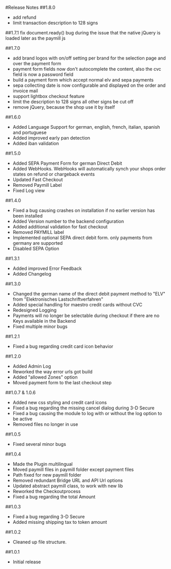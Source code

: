 #Release Notes
##1.8.0
 * add refund
 * limit transaction description to 128 signs

##1.7.1
fix document.ready() bug during the issue that the native jQuery is loaded later as the paymill js

##1.7.0
 * add brand logos with on/off setting per brand for the selection page and over the payment form
 * payment form fields now don't autocomplete the content, also the cvc field is now a password field
 * build a payment form which accept normal elv and sepa payments
 * sepa collecting date is now configurable and displayed on the order and invoice mail
 * support lightbox checkout feature
 * limit the description to 128 signs all other signs be cut off
 * remove jQuery, because the shop use it by itself

##1.6.0
* Added Language Support for german, english, french, italian, spanish and portuguese
* Added improved early pan detection
* Added iban validation

##1.5.0
* Added SEPA Payment Form for german Direct Debit
* Added WebHooks. WebHooks will automatically synch your shops order states on refund or chargeback events
* Updated Fast Checkout
* Removed Paymill Label
* Fixed Log view

##1.4.0
- Fixed a bug causing crashes on installation if no earlier version has been installed
- Added Version number to the backend configuration
- Added additional validation for fast checkout
- Removed PAYMILL label
- Implemented optional SEPA direct debit form. only payments from germany are supported
- Disabled SEPA Option

##1.3.1
- Added improved Error Feedback
- Added Changelog

##1.3.0
- Changed the german name of the direct debit payment method to "ELV" from "Elektronisches Lastschriftverfahren"
- Added special handling for maestro credit cards without CVC
- Redesigned Logging
- Payments will no longer be selectable during checkout if there are no Keys available in the Backend
- Fixed multiple minor bugs

##1.2.1
- Fixed a bug regarding credit card icon behavior

##1.2.0
- Added Admin Log
- Reworked the way error urls got build
- Added "allowed Zones" option
- Moved payment form to the last checkout step

##1.0.7 & 1.0.6
- Added new css styling and credit card icons
- Fixed a bug regarding the missing cancel dialog during 3-D Secure
- Fixed a bug causing the module to log with or without the log option to be active
- Removed files no longer in use

##1.0.5
- Fixed several minor bugs

##1.0.4
- Made the Plugin multilingual
- Moved paymill files in paymill folder except payment files
- Path fixed for new paymill folder
- Removed redundant Bridge URL and API Url options
- Updated abstract paymill class, to work with new lib
- Reworked the Checkoutprocess
- Fixed a bug regarding the total Amount

##1.0.3
- Fixed a bug regarding 3-D Secure
- Added missing shipping tax to token amount

##1.0.2
- Cleaned up file structure.

##1.0.1
- Initial release